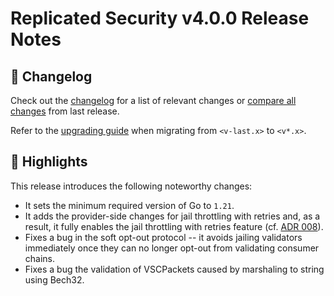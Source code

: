 # Replicated Security v4.0.0 Release Notes

## 📝 Changelog
Check out the [changelog](https://github.com/cosmos/interchain-security/blob/v4.0.0/CHANGELOG.md) for a list of relevant changes or [compare all changes](https://github.com/cosmos/interchain-security/compare/v3.3.0...v4.0.0) from last release.

<!-- Add the following line for major or minor releases -->
Refer to the [upgrading guide](https://github.com/cosmos/interchain-security/blob/release/<v*.x>/UPGRADING.md) when migrating from `<v-last.x>` to `<v*.x>`.

## 🚀 Highlights

This release introduces the following noteworthy changes:

- It sets the minimum required version of Go to `1.21`.
- It adds the provider-side changes for jail throttling with retries and, as a result, it fully enables the jail throttling with retries feature (cf. [ADR 008](https://github.com/cosmos/interchain-security/blob/release/v3.2.x/docs/docs/adrs/adr-008-throttle-retries.md)).
- Fixes a bug in the soft opt-out protocol -- it avoids jailing validators immediately once they can no longer opt-out from validating consumer chains.
- Fixes a bug the validation of VSCPackets caused by marshaling to string using Bech32.


